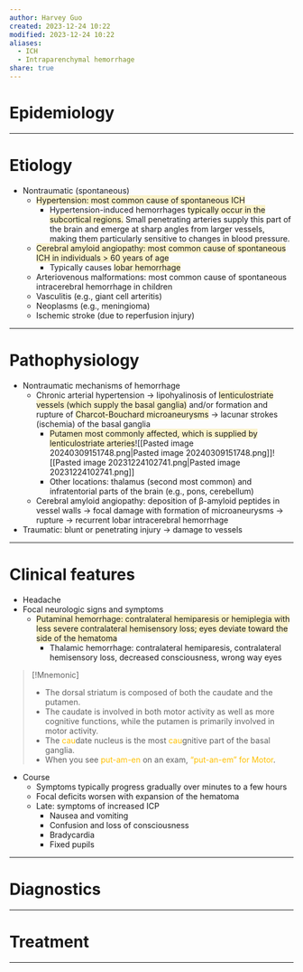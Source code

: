 ```yaml
---
author: Harvey Guo
created: 2023-12-24 10:22
modified: 2023-12-24 10:22
aliases:
  - ICH
  - Intraparenchymal hemorrhage
share: true
---
```

# Epidemiology


---
# Etiology
- Nontraumatic (spontaneous)
	- <span style="background:rgba(240, 200, 0, 0.2)">Hypertension: most common cause of spontaneous ICH</span>
		- Hypertension-induced hemorrhages <span style="background:rgba(240, 200, 0, 0.2)">typically occur in the subcortical regions.</span> Small penetrating arteries supply this part of the brain and emerge at sharp angles from larger vessels, making them particularly sensitive to changes in blood pressure.
	- <span style="background:rgba(240, 200, 0, 0.2)">Cerebral amyloid angiopathy: most common cause of spontaneous ICH in individuals > 60 years of age</span>
		- Typically causes <span style="background:rgba(240, 200, 0, 0.2)">lobar hemorrhage</span>
	- Arteriovenous malformations: most common cause of spontaneous intracerebral hemorrhage in children
	- Vasculitis (e.g., giant cell arteritis)
	- Neoplasms (e.g., meningioma) 
	- Ischemic stroke (due to reperfusion injury)

---
# Pathophysiology
- Nontraumatic mechanisms of hemorrhage
	- Chronic arterial hypertension → lipohyalinosis of <span style="background:rgba(240, 200, 0, 0.2)">lenticulostriate vessels (which supply the basal ganglia)</span> and/or formation and rupture of <span style="background:rgba(240, 200, 0, 0.2)">Charcot-Bouchard microaneurysms</span> → lacunar strokes (ischemia) of the basal ganglia
		- <span style="background:rgba(240, 200, 0, 0.2)">Putamen most commonly affected, which is supplied by lenticulostriate arteries</span>![[Pasted image 20240309151748.png|Pasted image 20240309151748.png]]![[Pasted image 20231224102741.png|Pasted image 20231224102741.png]]
		- Other locations: thalamus (second most common) and infratentorial parts of the brain (e.g., pons, cerebellum)
	- Cerebral amyloid angiopathy: deposition of β-amyloid peptides in vessel walls → focal damage with formation of microaneurysms → rupture → recurrent lobar intracerebral hemorrhage
- Traumatic: blunt or penetrating injury → damage to vessels

---
# Clinical features
- Headache
- Focal neurologic signs and symptoms
	- <span style="background:rgba(240, 200, 0, 0.2)">Putaminal hemorrhage: contralateral hemiparesis or hemiplegia with less severe contralateral hemisensory loss; eyes deviate toward the side of the hematoma </span>
		- Thalamic hemorrhage: contralateral hemiparesis, contralateral hemisensory loss, decreased consciousness, wrong way eyes

>[!Mnemonic] 
>- The dorsal striatum is composed of both the caudate and the putamen.
>- The caudate is involved in both motor activity as well as more cognitive functions, while the putamen is primarily involved in motor activity.
>- The <font color="#ffc000">cau</font>date nucleus is the most <font color="#ffc000">cau</font>gnitive part of the basal ganglia.
>- When you see <font color="#ffc000">put-am-en</font> on an exam, <font color="#ffc000">“put-an-em” for Motor</font>.
- Course
	- Symptoms typically progress gradually over minutes to a few hours
	- Focal deficits worsen with expansion of the hematoma
	- Late: symptoms of increased ICP
		- Nausea and vomiting
		- Confusion and loss of consciousness
		- Bradycardia
		- Fixed pupils


---
# Diagnostics


---
# Treatment


---
